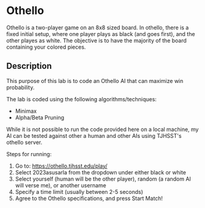 # Othello
Othello is a two-player game on an 8x8 sized board. In othello, there is a fixed initial setup, where one player plays as black (and goes first), and the other playes as white. The objective is to have the majority of the board containing your colored pieces.

## Description
This purpose of this lab is to code an Othello AI that can maximize win probability.

The lab is coded using the following algorithms/techniques:
- Minimax
- Alpha/Beta Pruning

While it is not possible to run the code provided here on a local machine, my AI can be tested against other a human and other AIs using TJHSST's othello server.

Steps for running:
1. Go to: https://othello.tjhsst.edu/play/
2. Select 2023asusarla from the dropdown under either black or white
3. Select yourself (human will be the other player), random (a random AI will verse me), or another username
4. Specify a time limit (usually between 2-5 seconds)
5. Agree to the Othello specifications, and press Start Match!
